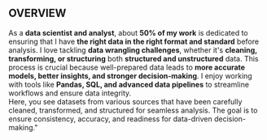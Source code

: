 ## OVERVIEW
As a **data scientist and analyst**, about **50% of my work** is dedicated to ensuring that
I have **the right data in the right format and standard** before analysis.
I love tackling **data wrangling challenges**,
whether it's **cleaning, transforming, or structuring** both **structured and unstructured** data. 
This process is crucial because well-prepared data leads to **more accurate models, better insights, and stronger decision-making**. 
I enjoy working with tools like **Pandas, SQL, and advanced data pipelines** to streamline workflows and ensure data integrity.<br/>
Here, you see datasets from various sources that have been carefully cleaned, transformed, and structured for seamless analysis.
The goal is to ensure consistency, accuracy, and readiness for data-driven decision-making."

